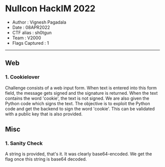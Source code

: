 # Nullcon HackIM 2022

* Author			: Vignesh Pagadala
* Date				: 08APR2022
* CTF alias 		: sh0tgun
* Team 				: V2000
* Flags Captured	: 1

---

## Web
### 1. Cookielover
Challenge consists of a web input form. When text is entered into this form field, the message gets signed and the signature is returned. When the text contains the word 'cookie', the text is not signed. We are also given the Python code which signs the text. The objective is to exploit the Python code and get the backend to sign the word 'cookie'. This can be validated with a public key that is also provided.    

## Misc
### 1. Sanity Check
A string is provided, that's it. It was clearly base64-encoded. We get the flag once this string is base64 decoded.